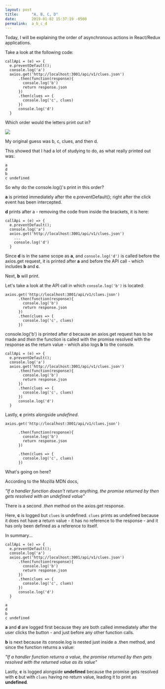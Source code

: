 ```yaml
---
layout: post
title:      "A, B, C, D"
date:       2019-01-02 15:37:19 -0500
permalink:  a_b_c_d
---
```



Today, I will be explaining the order of asynchronous actions in React/Redux applications.

Take a look at the following code:

```
callApi = (e) => {
  e.preventDefault();
  console.log('a')
  axios.get('http://localhost:3001/api/v1/clues.json')
      .then(function(response){
        console.log('b')
        return response.json
      })
      .then(clues => {
        console.log('c', clues)
      })
      console.log('d')
  }
```

Which order would the letters print out in?

![](https://media1.tenor.com/images/a8d5235491432f51c9d32db3bae0941f/tenor.gif?itemid=5458781)

My original guess was b, c, clues, and then d. 

This showed that I had a lot of studying to do, as what really printed out was:

```
a
d
b
c undefined
```

So why do the console.log()'s print in this order? 

**a** is printed immediately after the e.preventDefault(); right after the click event has been intercepted.

**d** prints after a - removing the code from inside the brackets, it is here:

```
callApi = (e) => {
  e.preventDefault();
  console.log('a')
  axios.get('http://localhost:3001/api/v1/clues.json')
	...
    console.log('d')
  }
```

Since **d** is in the same scope as **a**, and `console.log('d')` is called before the axios.get request, it is printed after **a** and before the API call - which includes **b** and **c**. 

Next, **b** will print.

Let's take a look at the API call in which `console.log('b')` is located:

```
axios.get('http://localhost:3001/api/v1/clues.json')
      .then(function(response){
        console.log('b')
        return response.json
      })
      .then(clues => {
        console.log('c', clues)
      })
```

console.log('b') is printed after d because an axios.get request has to be made and *then* the function is called with the promise resolved with the response as the return value - which also logs **b** to the console.


```
callApi = (e) => {
  e.preventDefault();
  console.log('a')
  axios.get('http://localhost:3001/api/v1/clues.json')
      .then(function(response){
        console.log('b')
        return response.json
      })
      .then(clues => {
        console.log('c', clues)
      })
      console.log('d')
  }
```

Lastly, **c** prints alongside *undefined*.


```
axios.get('http://localhost:3001/api/v1/clues.json')

      .then(function(response){
        console.log('b')
        return response.json
      })
			
      .then(clues => {
        console.log('c', clues)
      })
```

What's going on here?

According to the Mozilla MDN docs,

*"If a handler function doesn't return anything, the promise returned by then gets resolved with an undefined value"*

There is a second *.then* method on the axios.get response.

Here, **c** is logged but `clues` is undefined. `clues` prints as undefined because it does not have a return value - it has no reference to the response - and it has only been defined as a reference to itself.

In summary...


```
callApi = (e) => {
  e.preventDefault();
  console.log('a')
  axios.get('http://localhost:3001/api/v1/clues.json')
      .then(function(response){
        console.log('b')
        return response.json
      })
      .then(clues => {
        console.log('c', clues)
      })
      console.log('d')
  }
```

```
a
d
b
c undefined
```

**a** and **d** are logged first because they are both called immediately after the user clicks the button - and just before any other function calls.

**b** is next because its console.log is nested just inside a .then method, and since the function returns a value:

*"If a handler function returns a value, the promise returned by then gets resolved with the returned value as its value"*

Lastly, **c** is logged alongside **undefined** because the promise gets resolved with **c** but with `clues` having no return value, leading it to print as **undefined**.


